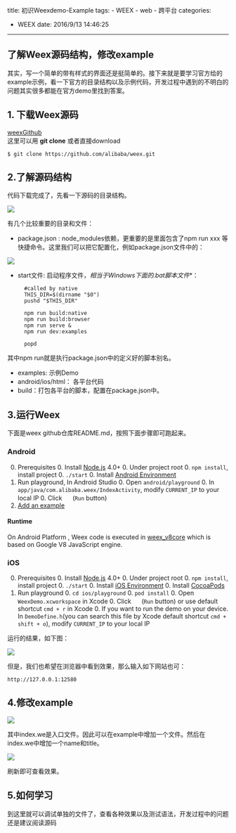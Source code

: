 title: 初识Weexdemo-Example
tags:
	- WEEX
	- web
	- 跨平台
categories:
- WEEX
date: 2016/9/13 14:46:25
---

##  了解Weex源码结构，修改example         
其实，写一个简单的带有样式的界面还是挺简单的。接下来就是要学习官方给的example示例，看一下官方的目录结构以及示例代码，开发过程中遇到的不明白的问题其实很多都能在官方demo里找到答案。         

## 1. 下载Weex源码     

[weexGithub](https://github.com/alibaba/weex)          
这里可以用 **git clone** 或者直接download

	$ git clone https://github.com/alibaba/weex.git    
	
## 2.了解源码结构        
代码下载完成了，先看一下源码的目录结构。  
     

![](/images/EAFF24F8C94E94BDA4EF1111E6B93CA1.png)

有几个比较重要的目录和文件：  
     
+ package.json :	node_modules依赖，更重要的是里面包含了npm run xxx 等快捷命令。这里我们可以把它配置化，例如package.json文件中的：        

![](/images/17938710144706F3052DDAFA73DEE6D4.png)

+ start文件: 启动程序文件，**相当于Windows下面的*.bat脚本文件**：      

		#called by native   
		THIS_DIR=$(dirname "$0")
		pushd "$THIS_DIR"

		npm run build:native
		npm run build:browser
		npm run serve &
		npm run dev:examples

		popd

其中npm run就是执行package.json中的定义好的脚本别名。          

+ examples: 示例Demo      
+ android/ios/html： 各平台代码   
+ build：打包各平台的脚本，配置在package.json中。         
<!--more-->
## 3.运行Weex          

下面是weex github仓库README.md，按照下面步骤即可跑起来。     

### Android 

0. Prerequisites
    0. Install [Node.js](http://nodejs.org/) 4.0+
    0. Under project root 
        0. `npm install`, install project 
        0. `./start`
    0. Install [Android Environment](http://developer.android.com/training/basics/firstapp/index.html)
0. Run playground, In Android Studio
    0. Open `android/playground`
    0. In `app/java/com.alibaba.weex/IndexActivity`, modify `CURRENT_IP` to your local IP
    0. Click <img src="http://gtms04.alicdn.com/tps/i4/TB1wCcqMpXXXXakXpXX3G7tGXXX-34-44.png" height="16" > (`Run` button)
0. [Add an example](./examples/README.md#add-an-example)


#### Runtime

On Android Platform , Weex code is executed in [weex_v8core](https://github.com/alibaba/weex_v8core) which is based on Google V8 JavaScript engine.

### iOS

0. Prerequisites
	0. Install [Node.js](http://nodejs.org/) 4.0+
    0. Under project root 
        0. `npm install`, install project 
        0. `./start`
    0. Install [iOS Environment](https://developer.apple.com/library/ios/documentation/IDEs/Conceptual/AppStoreDistributionTutorial/Setup/Setup.html)
    0. Install [CocoaPods](https://guides.cocoapods.org/using/getting-started.html)
0. Run playground
    0. `cd ios/playground`
    0. `pod install`
    0. Open `WeexDemo.xcworkspace` in Xcode
    0. Click <img src="http://img1.tbcdn.cn/L1/461/1/5470b677a2f2eaaecf412cc55eeae062dbc275f9" height="16" > (`Run` button) or use default shortcut `cmd + r` in Xcode
    0. If you want to run the demo on your device. In `DemoDefine.h`(you can search this file by Xcode default shortcut `cmd + shift + o`), modify `CURRENT_IP` to your local IP
 
运行的结果，如下图：             

![](/images/94C9F54632F28B576381F1816C1C57ED.png)

      
但是，我们也希望在浏览器中看到效果，那么输入如下网站也可：     

	http://127.0.0.1:12580        
    
## 4.修改example            

![](/images/2921B70E8426AEF20538254492591280.png)

          
其中index.we是入口文件。因此可以在example中增加一个文件。然后在index.we中增加一个name和title。          

![](/images/F7EFC1DCBD17406E556FF19833D07D98.png)

刷新即可查看效果。      
 

## 5.如何学习       
到这里就可以调试单独的文件了，查看各种效果以及测试语法，开发过程中的问题还是建议阅读源码

